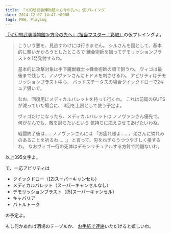 ```yaml
---
title: 『≪幻想武装博物館≫方今の先へ』仮プレイング
date: 2014-12-07 14:47 +0900
tags: PBW, Playing
---
```


[『≪幻想武装博物館≫方今の先へ』（担当マスター：彩取）](http://t-walker.jp/eb/adventure/op.cgi?sceid=18803)の仮プレイングよ。

> こういう悪を、見逃すわけには行きません。
> シルさんを囮として、基本的に襲いかかろうとしたところで
> 錬金術師を狙ってデモリッションブラストを1発発射するわ。
>
> 基本的に攻撃対象は手下魔獣戦士→錬金術師の順で狙うわ。
> ヴィゴは最後まで残して、ノノヴァンさんにトドメを刺させるわ。
> アビリティはデモリッションブラスト中心、
> バッドステータスの場合クイックドローで2キュア狙いで。
>
> なお、回復用にメディカルバレットを持って行くわ。
> これは前衛のGUTSが減っていた場合に、
> 3回を上限として使う予定よ。
>
> ヴィゴだけになったら、メディカルバレットは
> ノノヴァンさん優先で。
> 何がなんでも、敵を討ちたいという
> 気持ちに応えさせてあげたいわね。
>
> 戦闘終了後は……ノノヴァンさんには
> 「お疲れ様よ……。弟さんに憐れみのあることを祈るわ……」
> と言って、労をねぎらうつつやさしく接するわ。
> なおヴィゴ一行の死体はデモンリチュアルする方針で問題ないわ。

以上395文字よ。



で、一応アビリティは

* クイックドロー（\[2\]スーパーキャンセル）
* メディカルバレット（スーパーキャンセルなし）
* デモリッションブラスト（\[5\]スーパーキャンセル）
* キャバリア
* バトルトーク

の予定よ。


もし何かあれば酒場のテーブルか、
[お手紙で連絡](http://t-walker.jp/eb/status/letter.cgi?chrid=c28515)いただけると嬉しいわ。
